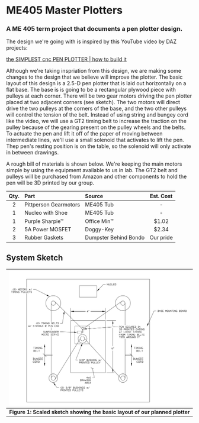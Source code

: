 # ME405 Master Plotters
### A ME 405 term project that documents a pen plotter design.

The design we're going with is inspired by this YouTube video by DAZ projects: 

[the SIMPLEST cnc PEN PLOTTER | how to build it](https://www.youtube.com/watch?v=zFRRUZdz1HY)

Although we're taking inspriation from this design, we are making some changes to the design that we believe will improve 
the plotter. The basic layout of this design is a 2.5-D pen plotter that is laid out horizontally on a flat base. The base is
is going to be a rectangular plywood piece with pulleys at each corner. There will be two gear motors driving the pen plotter placed
at two adjacent corners (see sketch). The two motors will direct drive the two pulleys at the corners of the base, and the two other 
pulleys will control the tension of the belt. Instead of using string and bungey cord like the video, we will use a GT2 timing belt
to increase the traction on the pulley because of the gearing present on the pulley wheels and the belts. To actuate the pen and lift it
off of the paper of moving between intermediate lines, we'll use a small solenoid that activates to lift the pen. Thep pen's resting
position is on the table, so the solenoid will only activate in between drawings.

A rough bill of materials is shown below. We're keeping the main motors simple by using the equipment available to us in lab. The GT2 belt and
pulleys will be purchased from Amazon and other components to hold the pen will be 3D printed by our group. 


| Qty. | Part                  | Source                | Est. Cost |
|:----:|:----------------------|:----------------------|:---------:|
|  2   | Pittperson Gearmotors | ME405 Tub             |     -     |
|  1   | Nucleo with Shoe      | ME405 Tub             |     -     |
|  1   | Purple Sharpie&trade; | Office Min&trade;     |   $1.02   |
|  2   | 5A Power MOSFET       | Doggy-Key             |   $2.34   |
|  3   | Rubber Gaskets        | Dumpster Behind Bondo | Our pride |


## System Sketch
| ![Plotter System](plots/scaledsketch.png) |
|:--:|
|**Figure 1: Scaled sketch showing the basic layout of our planned plotter**|
